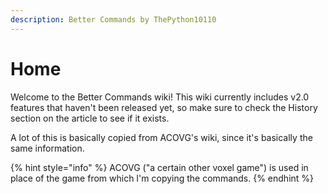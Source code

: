 ```yaml
---
description: Better Commands by ThePython10110
---
```


# Home

Welcome to the Better Commands wiki! This wiki currently includes v2.0 features that haven't been released yet, so make sure to check the History section on the article to see if it exists.

A lot of this is basically copied from ACOVG's wiki, since it's basically the same information.

{% hint style="info" %}
ACOVG ("a certain other voxel game") is used in place of the game from which I'm copying the commands.
{% endhint %}
